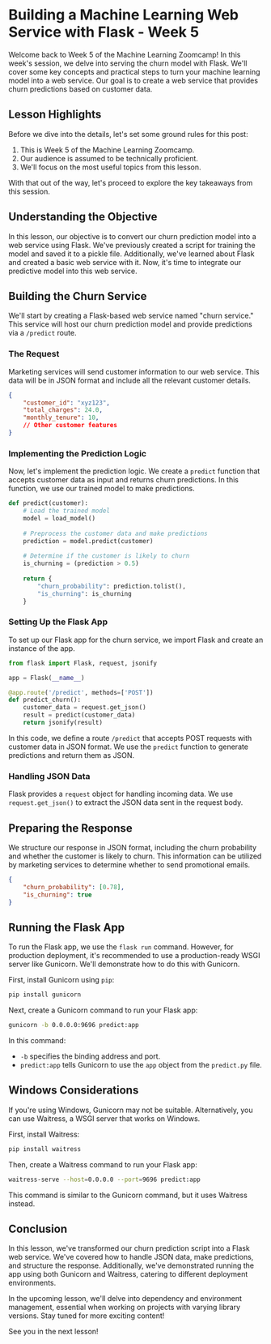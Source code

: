 # Building a Machine Learning Web Service with Flask - Week 5

Welcome back to Week 5 of the Machine Learning Zoomcamp! In this week's session, we delve into serving the churn model with Flask. We'll cover some key concepts and practical steps to turn your machine learning model into a web service. Our goal is to create a web service that provides churn predictions based on customer data.

## Lesson Highlights

Before we dive into the details, let's set some ground rules for this post:

1. This is Week 5 of the Machine Learning Zoomcamp.
2. Our audience is assumed to be technically proficient.
3. We'll focus on the most useful topics from this lesson.

With that out of the way, let's proceed to explore the key takeaways from this session.

## Understanding the Objective

In this lesson, our objective is to convert our churn prediction model into a web service using Flask. We've previously created a script for training the model and saved it to a pickle file. Additionally, we've learned about Flask and created a basic web service with it. Now, it's time to integrate our predictive model into this web service.

## Building the Churn Service

We'll start by creating a Flask-based web service named "churn service." This service will host our churn prediction model and provide predictions via a `/predict` route.

### The Request

Marketing services will send customer information to our web service. This data will be in JSON format and include all the relevant customer details.

```json
{
    "customer_id": "xyz123",
    "total_charges": 24.0,
    "monthly_tenure": 10,
    // Other customer features
}
```

### Implementing the Prediction Logic

Now, let's implement the prediction logic. We create a `predict` function that accepts customer data as input and returns churn predictions. In this function, we use our trained model to make predictions.

```python
def predict(customer):
    # Load the trained model
    model = load_model()
    
    # Preprocess the customer data and make predictions
    prediction = model.predict(customer)
    
    # Determine if the customer is likely to churn
    is_churning = (prediction > 0.5)
    
    return {
        "churn_probability": prediction.tolist(),
        "is_churning": is_churning
    }
```

### Setting Up the Flask App

To set up our Flask app for the churn service, we import Flask and create an instance of the app.

```python
from flask import Flask, request, jsonify

app = Flask(__name__)

@app.route('/predict', methods=['POST'])
def predict_churn():
    customer_data = request.get_json()
    result = predict(customer_data)
    return jsonify(result)
```

In this code, we define a route `/predict` that accepts POST requests with customer data in JSON format. We use the `predict` function to generate predictions and return them as JSON.

### Handling JSON Data

Flask provides a `request` object for handling incoming data. We use `request.get_json()` to extract the JSON data sent in the request body.

## Preparing the Response

We structure our response in JSON format, including the churn probability and whether the customer is likely to churn. This information can be utilized by marketing services to determine whether to send promotional emails.

```json
{
    "churn_probability": [0.78],
    "is_churning": true
}
```

## Running the Flask App

To run the Flask app, we use the `flask run` command. However, for production deployment, it's recommended to use a production-ready WSGI server like Gunicorn. We'll demonstrate how to do this with Gunicorn.

First, install Gunicorn using `pip`:

```bash
pip install gunicorn
```

Next, create a Gunicorn command to run your Flask app:

```bash
gunicorn -b 0.0.0.0:9696 predict:app
```

In this command:
- `-b` specifies the binding address and port.
- `predict:app` tells Gunicorn to use the `app` object from the `predict.py` file.

## Windows Considerations

If you're using Windows, Gunicorn may not be suitable. Alternatively, you can use Waitress, a WSGI server that works on Windows.

First, install Waitress:

```bash
pip install waitress
```

Then, create a Waitress command to run your Flask app:

```bash
waitress-serve --host=0.0.0.0 --port=9696 predict:app
```

This command is similar to the Gunicorn command, but it uses Waitress instead.

## Conclusion

In this lesson, we've transformed our churn prediction script into a Flask web service. We've covered how to handle JSON data, make predictions, and structure the response. Additionally, we've demonstrated running the app using both Gunicorn and Waitress, catering to different deployment environments.

In the upcoming lesson, we'll delve into dependency and environment management, essential when working on projects with varying library versions. Stay tuned for more exciting content!

See you in the next lesson!